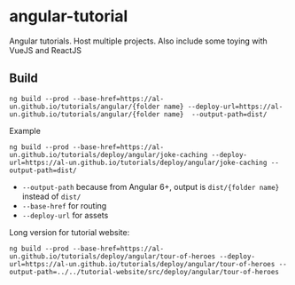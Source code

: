 # angular-tutorial

Angular tutorials. Host multiple projects. Also include some toying with VueJS and ReactJS

## Build

```
ng build --prod --base-href=https://al-un.github.io/tutorials/angular/{folder name} --deploy-url=https://al-un.github.io/tutorials/angular/{folder name}  --output-path=dist/
```

Example

```
ng build --prod --base-href=https://al-un.github.io/tutorials/deploy/angular/joke-caching --deploy-url=https://al-un.github.io/tutorials/deploy/angular/joke-caching --output-path=dist/
```

- `--output-path` because from Angular 6+, output is `dist/{folder name}` instead of `dist/`
- `--base-href` for routing
- `--deploy-url` for assets

Long version for tutorial website:
```
ng build --prod --base-href=https://al-un.github.io/tutorials/deploy/angular/tour-of-heroes --deploy-url=https://al-un.github.io/tutorials/deploy/angular/tour-of-heroes --output-path=../../tutorial-website/src/deploy/angular/tour-of-heroes
```